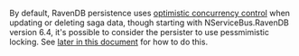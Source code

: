 By default, RavenDB persistence uses [optimistic concurrency control](https://en.wikipedia.org/wiki/Optimistic_concurrency_control) when updating or deleting saga data, though starting with NServiceBus.RavenDB version 6.4, it's possible to consider the persister to use pessmimistic locking.
See [later in this document](#sagas-pessimistic-locking) for how to do this.